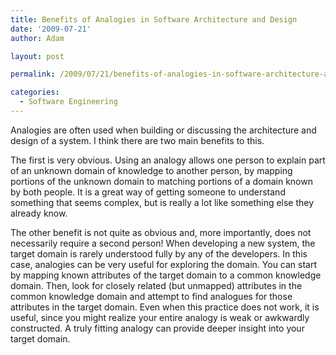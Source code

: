 ```yaml
---
title: Benefits of Analogies in Software Architecture and Design
date: '2009-07-21'
author: Adam

layout: post

permalink: /2009/07/21/benefits-of-analogies-in-software-architecture-and-design/

categories:
  - Software Engineering
---
```

Analogies are often used when building or discussing the architecture and design
of a system. I think there are two main benefits to this.

The first is very obvious. Using an analogy allows one person to explain part of
an unknown domain of knowledge to another person, by mapping portions of the
unknown domain to matching portions of a domain known by both people. It is a
great way of getting someone to understand something that seems complex, but is
really a lot like something else they already know.

The other benefit is not quite as obvious and, more importantly, does not
necessarily require a second person! When developing a new system, the target
domain is rarely understood fully by any of the developers. In this case,
analogies can be very useful for exploring the domain. You can start by mapping
known attributes of the target domain to a common knowledge domain. Then, look
for closely related (but unmapped) attributes in the common knowledge domain and
attempt to find analogues for those attributes in the target domain. Even when
this practice does not work, it is useful, since you might realize your entire
analogy is weak or awkwardly constructed. A truly fitting analogy can provide
deeper insight into your target domain.
